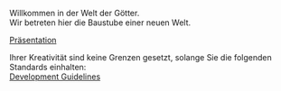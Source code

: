Willkommen in der Welt der Götter. \
Wir betreten hier die Baustube einer neuen Welt.

[Präsentation](https://docs.google.com/presentation/d/1KcR8Mq1hA2ni5YJbDtSYXXkySkcMsd5pV93HSHeVtyc/edit?usp=sharing)

Ihrer Kreativität sind keine Grenzen gesetzt, solange Sie die folgenden Standards einhalten: \
[Development Guidelines](https://github.com/Tadd12/DnD6/issues/2)

